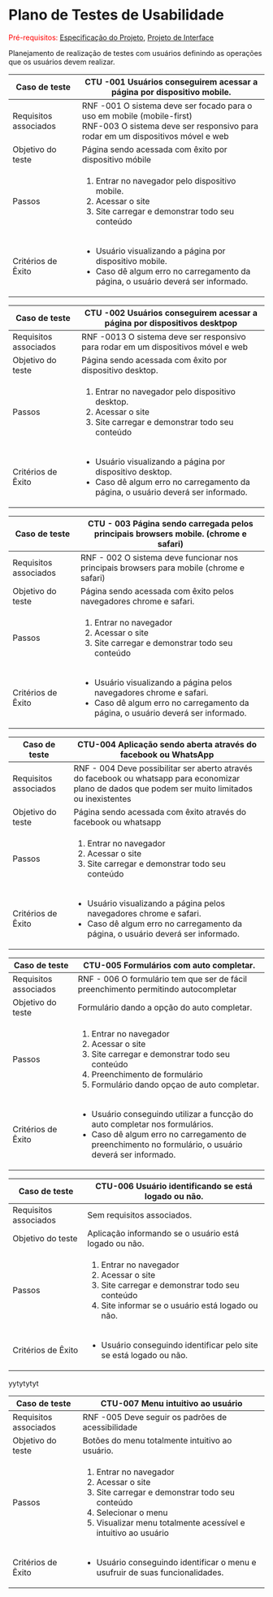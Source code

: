 # Plano de Testes de Usabilidade

<span style="color:red">Pré-requisitos: <a href="2-Especificação do Projeto.md"> Especificação do Projeto</a></span>, <a href="3-Projeto de Interface.md"> Projeto de Interface</a>

Planejamento de realização de testes com usuários definindo as operações que os usuários devem realizar.


|Caso de teste   | CTU -001 Usuários conseguirem acessar a página por dispositivo mobile. 
|------|-----------------------------------------|
|Requisitos associados |RNF -001 O sistema deve ser focado para o uso em mobile (mobile-first)​​ <br/> RNF-003 O sistema deve ser responsivo para rodar em um dispositivos móvel e web
|Objetivo do teste | Página sendo acessada com êxito por dispositivo móbile
|Passos | <ol><li>Entrar no navegador pelo dispositivo mobile.</li><li>Acessar o site</li><li>Site carregar e demonstrar todo seu conteúdo</li>
|Critérios de Êxito | <ul><li>Usuário visualizando a página por dispositivo mobile.</li><li>Caso dê algum erro no carregamento da página, o usuário deverá ser informado.</li></ul>

|Caso de teste   | CTU -002 Usuários conseguirem acessar a página por dispositivos desktpop 
|------|-----------------------------------------|
|Requisitos associados |RNF -0013 O sistema deve ser responsivo para rodar em um dispositivos móvel e web
|Objetivo do teste | Página sendo acessada com êxito por dispositivo desktop.
|Passos | <ol><li>Entrar no navegador pelo dispositivo desktop.</li><li>Acessar o site</li><li>Site carregar e demonstrar todo seu conteúdo</li>
|Critérios de Êxito | <ul><li>Usuário visualizando a página por dispositivo desktop.</li><li>Caso dê algum erro no carregamento da página, o usuário deverá ser informado.</li></ul>

|Caso de teste   | CTU - 003 Página sendo carregada pelos principais browsers mobile. (chrome e safari) 
|------|-----------------------------------------|
|Requisitos associados |RNF - 002 O sistema deve funcionar nos principais browsers para mobile (chrome e safari)
|Objetivo do teste | Página sendo acessada com êxito pelos navegadores chrome e safari. 
|Passos | <ol><li>Entrar no navegador</li><li>Acessar o site</li><li>Site carregar e demonstrar todo seu conteúdo</li>
|Critérios de Êxito |<ul><li>Usuário visualizando a página pelos navegadores chrome e safari.</li><li>Caso dê algum erro no carregamento da página, o usuário deverá ser informado.</li></ul>

Caso de teste   | CTU-004 Aplicação sendo aberta através do facebook ou WhatsApp
|------|-----------------------------------------|
|Requisitos associados |RNF - 004 Deve possibilitar ser aberto através do facebook ou whatsapp para economizar plano de dados que podem ser muito limitados ou inexistentes<br/> 
|Objetivo do teste | Página sendo acessada com êxito através do facebook ou whatsapp 
|Passos | <ol><li>Entrar no navegador</li><li>Acessar o site</li><li>Site carregar e demonstrar todo seu conteúdo</li>
|Critérios de Êxito |<ul><li>Usuário visualizando a página pelos navegadores chrome e safari.</li><li>Caso dê algum erro no carregamento da página, o usuário deverá ser informado.</li></ul>

Caso de teste   | CTU-005 Formulários com auto completar. 
|------|-----------------------------------------|
|Requisitos associados |RNF - 006 O formulário tem que ser de fácil preenchimento permitindo autocompletar
|Objetivo do teste | Formulário dando a opção do auto completar.
|Passos | <ol><li>Entrar no navegador</li><li>Acessar o site</li><li>Site carregar e demonstrar todo seu conteúdo</li> <li>Preenchimento de formulário</li> <li>Formulário dando opçao de auto completar.</li>
|Critérios de Êxito |<ul><li>Usuário conseguindo utilizar a funcção do auto completar nos formulários.</li><li>Caso dê algum erro no carregamento de preenchimento no formulário, o usuário deverá ser informado.</li></ul>

Caso de teste   | CTU-006 Usuário identificando se está logado ou não. 
|------|-----------------------------------------|
|Requisitos associados |  Sem requisitos associados. 
|Objetivo do teste | Aplicação informando se o usuário está logado ou não.
|Passos | <ol><li>Entrar no navegador</li><li>Acessar o site</li><li>Site carregar e demonstrar todo seu conteúdo</li> <li>Site informar se o usuário está logado ou não.</li>
|Critérios de Êxito |<ul><li>Usuário conseguindo identificar pelo site se está logado ou não.</li>
yytytytyt

Caso de teste   | CTU-007 Menu intuitivo ao usuário 
|------|-----------------------------------------|
|Requisitos associados |  RNF -005 Deve seguir os padrões de acessibilidade 
|Objetivo do teste | Botões do menu totalmente intuitivo ao usuário.
|Passos | <ol><li>Entrar no navegador</li><li>Acessar o site</li><li>Site carregar e demonstrar todo seu conteúdo</li> <li>Selecionar o menu</li> <li>Visualizar menu totalmente acessível e intuitivo ao usuário</li>
|Critérios de Êxito |<ul><li>Usuário conseguindo identificar o menu e usufruir de suas funcionalidades.</li>

